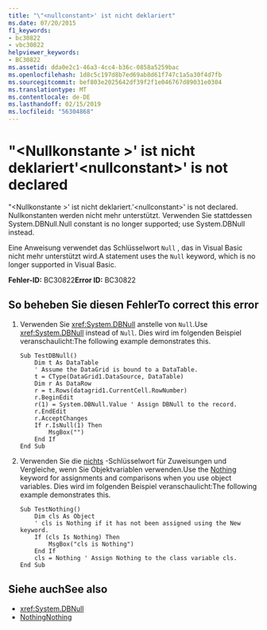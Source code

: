 ```yaml
---
title: "\"<nullconstant>' ist nicht deklariert"
ms.date: 07/20/2015
f1_keywords:
- bc30822
- vbc30822
helpviewer_keywords:
- BC30822
ms.assetid: dda0e2c1-46a3-4cc4-b36c-0858a5259bac
ms.openlocfilehash: 1d8c5c197d8b7ed69ab8d61f747c1a5a30f4d7fb
ms.sourcegitcommit: bef803e2025642df39f2f1e046767d89031e0304
ms.translationtype: MT
ms.contentlocale: de-DE
ms.lasthandoff: 02/15/2019
ms.locfileid: "56304868"
---
```

# <a name="nullconstant-is-not-declared"></a><span data-ttu-id="b2e1d-102">"\<Nullkonstante >' ist nicht deklariert</span><span class="sxs-lookup"><span data-stu-id="b2e1d-102">'\<nullconstant>' is not declared</span></span>
<span data-ttu-id="b2e1d-103">"\<Nullkonstante >' ist nicht deklariert.</span><span class="sxs-lookup"><span data-stu-id="b2e1d-103">'\<nullconstant>' is not declared.</span></span> <span data-ttu-id="b2e1d-104">Nullkonstanten werden nicht mehr unterstützt. Verwenden Sie stattdessen System.DBNull.</span><span class="sxs-lookup"><span data-stu-id="b2e1d-104">Null constant is no longer supported; use System.DBNull instead.</span></span>  
  
 <span data-ttu-id="b2e1d-105">Eine Anweisung verwendet das Schlüsselwort `Null` , das in Visual Basic nicht mehr unterstützt wird.</span><span class="sxs-lookup"><span data-stu-id="b2e1d-105">A statement uses the `Null` keyword, which is no longer supported in Visual Basic.</span></span>  
  
 <span data-ttu-id="b2e1d-106">**Fehler-ID:** BC30822</span><span class="sxs-lookup"><span data-stu-id="b2e1d-106">**Error ID:** BC30822</span></span>  
  
## <a name="to-correct-this-error"></a><span data-ttu-id="b2e1d-107">So beheben Sie diesen Fehler</span><span class="sxs-lookup"><span data-stu-id="b2e1d-107">To correct this error</span></span>  
  
1.  <span data-ttu-id="b2e1d-108">Verwenden Sie <xref:System.DBNull> anstelle von `Null`.</span><span class="sxs-lookup"><span data-stu-id="b2e1d-108">Use <xref:System.DBNull> instead of `Null`.</span></span> <span data-ttu-id="b2e1d-109">Dies wird im folgenden Beispiel veranschaulicht:</span><span class="sxs-lookup"><span data-stu-id="b2e1d-109">The following example demonstrates this.</span></span>  
  
    ```  
    Sub TestDBNull()  
        Dim t As DataTable  
        ' Assume the DataGrid is bound to a DataTable.  
        t = CType(DataGrid1.DataSource, DataTable)  
        Dim r As DataRow  
        r = t.Rows(datagrid1.CurrentCell.RowNumber)  
        r.BeginEdit  
        r(1) = System.DBNull.Value ' Assign DBNull to the record.  
        r.EndEdit  
        r.AcceptChanges  
        If r.IsNull(1) Then  
            MsgBox("")  
        End If  
    End Sub  
    ```  
  
2.  <span data-ttu-id="b2e1d-110">Verwenden Sie die [nichts](../../visual-basic/language-reference/nothing.md) -Schlüsselwort für Zuweisungen und Vergleiche, wenn Sie Objektvariablen verwenden.</span><span class="sxs-lookup"><span data-stu-id="b2e1d-110">Use the [Nothing](../../visual-basic/language-reference/nothing.md) keyword for assignments and comparisons when you use object variables.</span></span> <span data-ttu-id="b2e1d-111">Dies wird im folgenden Beispiel veranschaulicht:</span><span class="sxs-lookup"><span data-stu-id="b2e1d-111">The following example demonstrates this.</span></span>  
  
    ```  
    Sub TestNothing()  
        Dim cls As Object  
        ' cls is Nothing if it has not been assigned using the New keyword.  
        If (cls Is Nothing) Then  
            MsgBox("cls is Nothing")  
        End If  
        cls = Nothing ' Assign Nothing to the class variable cls.  
    End Sub  
    ```  
  
## <a name="see-also"></a><span data-ttu-id="b2e1d-112">Siehe auch</span><span class="sxs-lookup"><span data-stu-id="b2e1d-112">See also</span></span>
- <xref:System.DBNull>
- [<span data-ttu-id="b2e1d-113">Nothing</span><span class="sxs-lookup"><span data-stu-id="b2e1d-113">Nothing</span></span>](../../visual-basic/language-reference/nothing.md)
